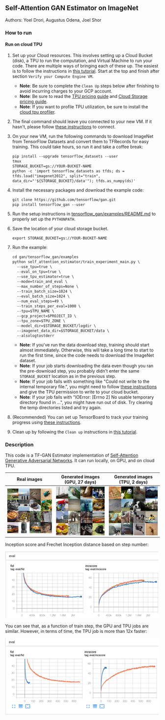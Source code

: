 ## Self-Attention GAN Estimator on ImageNet

Authors: Yoel Drori, Augustus Odena, Joel Shor

### How to run


#### Run on cloud TPU <a id='cloud_tpu'></a>

1.  Set up your Cloud resources. This involves setting up a Cloud Bucket (disk),
    a TPU to run the computation, and Virtual Machine to run your code. There
    are multiple ways of bringing each of these up. The easiest is to follow the
    instructions in
    [this tutorial](https://cloud.google.com/tpu/docs/quickstart). Start at the
    top and finish after section `Verify your Compute Engine VM`.

    *   **Note**: Be sure to complete the `Clean Up` steps below after finishing
        to avoid incurring charges to your GCP account.
    *   **Note**: Be sure to read the
        [TPU pricing guide](https://cloud.google.com/tpu/pricing) and
        [Cloud Storage pricing guide](https://cloud.google.com/storage/pricing).
    *   **Note**: If you want to profile TPU utilization, be sure to install the
        [cloud tpu profiler](https://cloud.google.com/tpu/docs/cloud-tpu-tools#install_cloud_tpu_profiler).

1.  The final command should leave you connected to your new VM. If it hasn't,
    please follow
    [these instructions](https://cloud.google.com/compute/docs/instances/connecting-to-instance)
    to connect.

1.  On your new VM, run the following commands to download ImageNet from
    TensorFlow Datasets and convert them to TFRecords for easy training. This
    could take hours, so run it and take a coffee break:

    ```shell
    pip install --upgrade tensorflow_datasets --user
    tmux
    STORAGE_BUCKET=gs://YOUR-BUCKET-NAME
    python -c 'import tensorflow_datasets as tfds; ds = tfds.load("imagenet2012", split="train", data_dir="'${STORAGE_BUCKET}/data'"); tfds.as_numpy(ds)'
    ```

1.  Install the necessary packages and download the example code:

    ```shell
    git clone https://github.com/tensorflow/gan.git
    pip install tensorflow_gan --user
    ```

1.  Run the setup instructions in
    [tensorflow_gan/examples/README.md](https://github.com/tensorflow/gan/blob/master/tensorflow_gan/examples/README.md#steps-to-run-an-example)
    to properly set up the `PYTHONPATH`.

1.  Save the location of your cloud storage bucket.

    ```shell
    export STORAGE_BUCKET=gs://YOUR-BUCKET-NAME
    ```

1.  Run the example:

    ```shell
    cd gan/tensorflow_gan/examples
    python self_attention_estimator/train_experiment_main.py \
      --use_tpu=true \
      --eval_on_tpu=true \
      --use_tpu_estimator=true \
      --mode=train_and_eval \
      --max_number_of_steps=None \
      --train_batch_size=1024 \
      --eval_batch_size=1024 \
      --num_eval_steps=49 \
      --train_steps_per_eval=1000 \
      --tpu=$TPU_NAME \
      --gcp_project=$PROJECT_ID \
      --tpu_zone=$TPU_ZONE \
      --model_dir=$STORAGE_BUCKET/logdir \
      --imagenet_data_dir=$STORAGE_BUCKET/data \
      --alsologtostderr
    ```

    *   **Note**: If you've run the data download step, training should start
        almost immediately. Otherwise, this will take a long time to start to
        run the first time, since the code needs to download the ImageNet
        dataset.
    *   **Note**: If your job starts downloading the data even though you ran
        the pre-download step, you probably didn't enter the same
        `STORAGE_BUCKET` location as in the previous step.
    *   **Note**: If your job fails with something like "Could not write to the
        internal temporary file.", you might need to follow
        [these instructions](https://cloud.google.com/tpu/docs/storage-buckets)
        and give the TPU permission to write to your cloud bucket.
    *   **Note**: If your job fails with "IOError: \[Errno 2\] No usable
        temporary directory found in ...", you might have run out of disk. Try
        clearing the temp directories listed and try again.

1.  (Recommended) You can set up TensorBoard to track your training progress
    using
    [these instructions](https://cloud.google.com/tpu/docs/tensorboard-setup).

1.  Clean up by following the `Clean up` instructions in
    [this tutorial](https://cloud.google.com/tpu/docs/tutorials/efficientnet).

### Description

This code is a TF-GAN Estimator implementation of
[Self-Attention Generative Adversarial Networks](https://arxiv.org/abs/1805.08318).
It can run locally, on GPU, and on cloud TPU.

Real images                                                                   | Generated images (GPU, 27 days)                                                          | Generated images (TPU, 2 days)
----------------------------------------------------------------------------- | ---------------------------------------------------------------------------------------- | ------------------------------
<img src="images/imagegrid_real.png" title="Real images" width="300" /> | <img src="images/imagegrid_gpu.png" title="Generated images on GPU" width="300" /> | <img src="images/imagegrid_tpu.png" title="Generated images on TPU" width="300" />

Inception score and Frechet Inception distance based on step number:

<img src="images/tpu_vs_gpu_steps.png" title="Metrics by step" width="500" />

You can see that, as a function of train step, the GPU and TPU jobs are similar.
However, in terms of time, the TPU job is more than 12x faster:

<img src="images/tpu_vs_gpu_relative.png" title="Metrics by time" width="500" />
